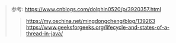 > 参考: https://www.cnblogs.com/dolphin0520/p/3920357.html
>> https://my.oschina.net/mingdongcheng/blog/139263
>> https://www.geeksforgeeks.org/lifecycle-and-states-of-a-thread-in-java/


